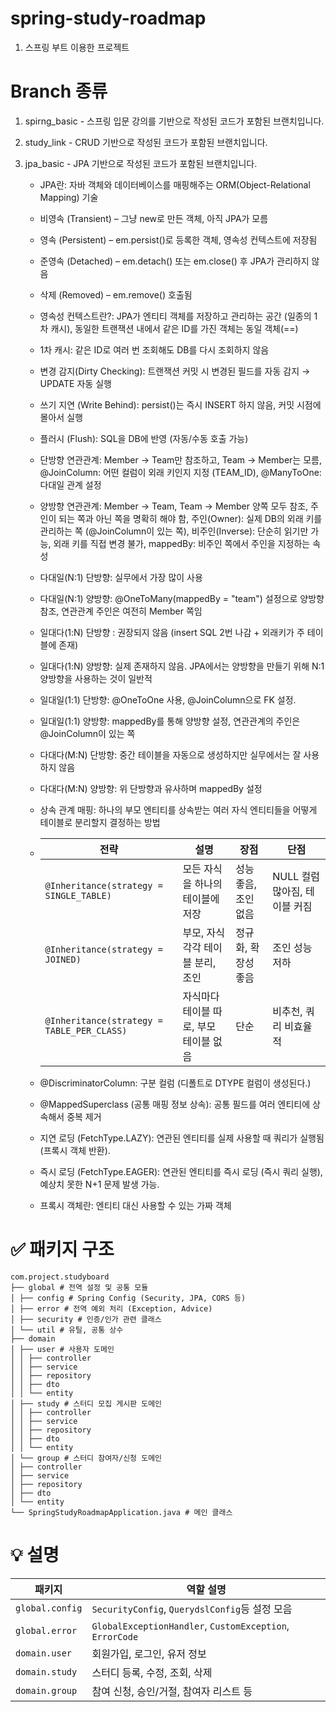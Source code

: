 # spring-study-roadmap
1. 스프링 부트 이용한 프로젝트

# Branch 종류
1. spirng_basic - 스프링 입문 강의를 기반으로 작성된 코드가 포함된 브랜치입니다.

2. study_link - CRUD 기반으로 작성된 코드가 포함된 브랜치입니다.

3. jpa_basic - JPA 기반으로 작성된 코드가 포함된 브랜치입니다.
   - JPA란: 자바 객체와 데이터베이스를 매핑해주는 ORM(Object-Relational Mapping) 기술
   - 비영속 (Transient) – 그냥 new로 만든 객체, 아직 JPA가 모름
   - 영속 (Persistent) – em.persist()로 등록한 객체, 영속성 컨텍스트에 저장됨
   - 준영속 (Detached) – em.detach() 또는 em.close() 후 JPA가 관리하지 않음
   - 삭제 (Removed) – em.remove() 호출됨
   - 영속성 컨텍스트란?: JPA가 엔티티 객체를 저장하고 관리하는 공간 (일종의 1차 캐시), 동일한 트랜잭션 내에서 같은 ID를 가진 객체는 동일 객체(==)
   - 1차 캐시: 같은 ID로 여러 번 조회해도 DB를 다시 조회하지 않음
   - 변경 감지(Dirty Checking): 트랜잭션 커밋 시 변경된 필드를 자동 감지 → UPDATE 자동 실행
   - 쓰기 지연 (Write Behind): persist()는 즉시 INSERT 하지 않음, 커밋 시점에 몰아서 실행
   - 플러시 (Flush): SQL을 DB에 반영 (자동/수동 호출 가능)
   - 단방향 연관관계: Member → Team만 참조하고, Team → Member는 모름, @JoinColumn: 어떤 컬럼이 외래 키인지 지정 (TEAM_ID), @ManyToOne: 다대일 관계 설정
   - 양방향 연관관계: Member → Team, Team → Member 양쪽 모두 참조, 주인이 되는 쪽과 아닌 쪽을 명확히 해야 함, 주인(Owner): 실제 DB의 외래 키를 관리하는 쪽 (@JoinColumn이 있는 쪽), 비주인(Inverse): 단순히 읽기만 가능, 외래 키를 직접 변경 불가, mappedBy: 비주인 쪽에서 주인을 지정하는 속성
   - 다대일(N:1) 단방향: 실무에서 가장 많이 사용
   - 다대일(N:1) 양방향: @OneToMany(mappedBy = "team") 설정으로 양방향 참조, 연관관계 주인은 여전히 Member 쪽임
   - 일대다(1:N) 단방향 : 권장되지 않음 (insert SQL 2번 나감 + 외래키가 주 테이블에 존재)
   - 일대다(1:N) 양방향: 실제 존재하지 않음. JPA에서는 양방향을 만들기 위해 N:1 양방향을 사용하는 것이 일반적
   - 일대일(1:1) 단방향: @OneToOne 사용, @JoinColumn으로 FK 설정.
   - 일대일(1:1) 양방향: mappedBy를 통해 양방향 설정, 연관관계의 주인은 @JoinColumn이 있는 쪽
   - 다대다(M:N) 단방향: 중간 테이블을 자동으로 생성하지만 실무에서는 잘 사용하지 않음
   - 다대다(M:N) 양방향: 위 단방향과 유사하며 mappedBy 설정
   - 상속 관계 매핑: 하나의 부모 엔티티를 상속받는 여러 자식 엔티티들을 어떻게 테이블로 분리할지 결정하는 방법
   - | 전략                                         | 설명                     | 장점           | 단점                  |
     | ------------------------------------------ | ---------------------- | ------------ | ------------------- |
     | `@Inheritance(strategy = SINGLE_TABLE)`    | 모든 자식을 하나의 테이블에 저장     | 성능 좋음, 조인 없음 | NULL 컬럼 많아짐, 테이블 커짐 |
     | `@Inheritance(strategy = JOINED)`          | 부모, 자식 각각 테이블 분리, 조인   | 정규화, 확장성 좋음  | 조인 성능 저하            |
     | `@Inheritance(strategy = TABLE_PER_CLASS)` | 자식마다 테이블 따로, 부모 테이블 없음 | 단순           | 비추천, 쿼리 비효율적        |

   - @DiscriminatorColumn: 구분 컬럼 (디폴트로 DTYPE 컬럼이 생성된다.)
   - @MappedSuperclass (공통 매핑 정보 상속): 공통 필드를 여러 엔티티에 상속해서 중복 제거
   - 지연 로딩 (FetchType.LAZY): 연관된 엔티티를 실제 사용할 때 쿼리가 실행됨 (프록시 객체 반환).
   - 즉시 로딩 (FetchType.EAGER): 연관된 엔티티를 즉시 로딩 (즉시 쿼리 실행), 예상치 못한 N+1 문제 발생 가능.
   - 프록시 객체란: 엔티티 대신 사용할 수 있는 가짜 객체




# ✅ 패키지 구조
````
com.project.studyboard
├── global # 전역 설정 및 공통 모듈
│ ├── config # Spring Config (Security, JPA, CORS 등)
│ ├── error # 전역 예외 처리 (Exception, Advice)
│ ├── security # 인증/인가 관련 클래스
│ └── util # 유틸, 공통 상수
├── domain
│ ├── user # 사용자 도메인
│ │ ├── controller
│ │ ├── service
│ │ ├── repository
│ │ ├── dto
│ │ └── entity
│ ├── study # 스터디 모집 게시판 도메인
│ │ ├── controller
│ │ ├── service
│ │ ├── repository
│ │ ├── dto
│ │ └── entity
│ └── group # 스터디 참여자/신청 도메인
│ ├── controller
│ ├── service
│ ├── repository
│ ├── dto
│ └── entity
└── SpringStudyRoadmapApplication.java # 메인 클래스
````

# 💡 설명
| 패키지             | 역할 설명                                                      |
| --------------- | ---------------------------------------------------------- |
| `global.config` | `SecurityConfig`, `QuerydslConfig`등 설정 모음 |
| `global.error`  | `GlobalExceptionHandler`, `CustomException`, `ErrorCode`   |
| `domain.user`   | 회원가입, 로그인, 유저 정보                                           |
| `domain.study`  | 스터디 등록, 수정, 조회, 삭제                                         |
| `domain.group`  | 참여 신청, 승인/거절, 참여자 리스트 등                                    |
